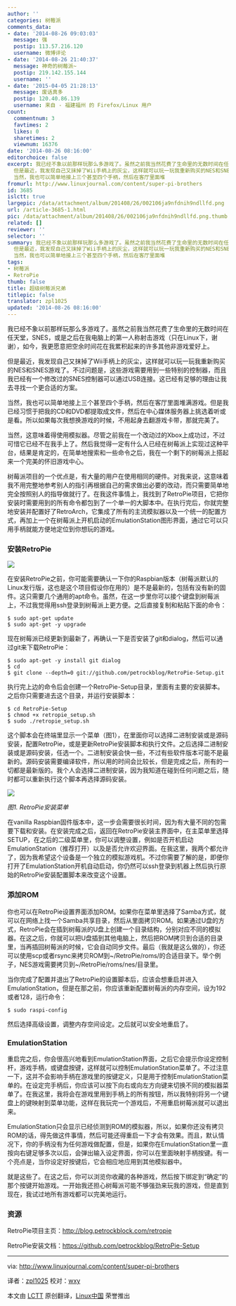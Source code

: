 ```yaml
---
author: ''
categories: 树莓派
comments_data:
- date: '2014-08-26 09:03:03'
  message: 强
  postip: 113.57.216.120
  username: 微博评论
- date: '2014-08-26 21:40:37'
  message: 神奇的树莓派~
  postip: 219.142.155.144
  username: ''
- date: '2015-04-05 21:28:13'
  message: 废话真多
  postip: 120.40.86.139
  username: 来自 - 福建福州 的 Firefox/Linux 用户
count:
  commentnum: 3
  favtimes: 2
  likes: 0
  sharetimes: 2
  viewnum: 16376
date: '2014-08-26 08:16:00'
editorchoice: false
excerpt: 我已经不象以前那样玩那么多游戏了。虽然之前我当然花费了生命里的无数时间在任天堂，SNES，或是之后在我电脑上的第一人称射击游戏（只在Linux下，谢谢），如今，我更愿意把空余时间花在我累积起来的许多其他非游戏爱好上。
  但是最近，我发现自己又抹掉了Wii手柄上的灰尘，这样就可以玩一玩我重新购买的NES和SNES游戏了。不过问题是，这些游戏需要用到一些特别的控制器，而且我已经有一个修改过的SNES控制器可以通过USB连接。这已经有足够的理由让我去寻找一个更合适的方案。
  当然，我也可以简单地接上三个甚至四个手柄，然后在客厅里面堆
fromurl: http://www.linuxjournal.com/content/super-pi-brothers
id: 3685
islctt: true
largepic: /data/attachment/album/201408/26/002106ja9nfdnih9ndllfd.png
url: /article-3685-1.html
pic: /data/attachment/album/201408/26/002106ja9nfdnih9ndllfd.png.thumb.jpg
related: []
reviewer: ''
selector: ''
summary: 我已经不象以前那样玩那么多游戏了。虽然之前我当然花费了生命里的无数时间在任天堂，SNES，或是之后在我电脑上的第一人称射击游戏（只在Linux下，谢谢），如今，我更愿意把空余时间花在我累积起来的许多其他非游戏爱好上。
  但是最近，我发现自己又抹掉了Wii手柄上的灰尘，这样就可以玩一玩我重新购买的NES和SNES游戏了。不过问题是，这些游戏需要用到一些特别的控制器，而且我已经有一个修改过的SNES控制器可以通过USB连接。这已经有足够的理由让我去寻找一个更合适的方案。
  当然，我也可以简单地接上三个甚至四个手柄，然后在客厅里面堆
tags:
- 树莓派
- RetroPie
thumb: false
title: 超级树莓派兄弟
titlepic: false
translator: zpl1025
updated: '2014-08-26 08:16:00'
---
```


我已经不象以前那样玩那么多游戏了。虽然之前我当然花费了生命里的无数时间在任天堂，SNES，或是之后在我电脑上的第一人称射击游戏（只在Linux下，谢谢），如今，我更愿意把空余时间花在我累积起来的许多其他非游戏爱好上。


但是最近，我发现自己又抹掉了Wii手柄上的灰尘，这样就可以玩一玩我重新购买的NES和SNES游戏了。不过问题是，这些游戏需要用到一些特别的控制器，而且我已经有一个修改过的SNES控制器可以通过USB连接。这已经有足够的理由让我去寻找一个更合适的方案。


当然，我也可以简单地接上三个甚至四个手柄，然后在客厅里面堆满游戏。但是我已经习惯于把我的CD和DVD都提取成文件，然后在中心媒体服务器上挑选着听或是看。所以如果每次我想换游戏的时候，不用起身去翻游戏卡带，那就完美了。


当然，这意味着得使用模拟器。尽管之前我在一个改动过的Xbox上成功过，不过可惜它已经不在我手上了。然后我觉得一定有什么人已经在树莓派上实现过这种平台，结果是肯定的，在简单地搜索和一些命令之后，我在一个剩下的树莓派上搭起来一个完美的怀旧游戏中心。


树莓派项目的一个优点是，有大量的用户在使用相同的硬件。对我来说，这意味着我不用完整地参考别人的指引再根据自己的需求做出必要的改动，而只需要简单地完全按照别人的指导做就行了。在我这件事情上，我找到了RetroPie项目，它把你安装时需要用到的所有命令都包到了一个单一的大脚本中。在执行完后，你就完整地安装并配置好了RetroArch，它集成了所有的主流模拟器以及一个统一的配置方式，再加上一个在树莓派上开机启动的EmulationStation图形界面，通过它可以只用手柄就能方便地定位到你想玩的游戏。


### 安装RetroPie


![](/data/attachment/album/201408/26/002106ja9nfdnih9ndllfd.png)


在安装RetroPie之前，你可能需要确认一下你的Raspbian版本（树莓派默认的Linux发行版，这也是这个项目假设你在用的）是不是最新的，包括有没有新的固件。这只需要几个通用的apt命令。虽然，在这一步里你可以接个键盘到树莓派上，不过我觉得用ssh登录到树莓派上更方便。之后直接复制和粘贴下面的命令：



```
$ sudo apt-get update
$ sudo apt-get -y upgrade

```

现在树莓派已经更新到最新了，再确认一下是否安装了git和dialog，然后可以通过git来下载RetroPie：



```
$ sudo apt-get -y install git dialog
$ cd
$ git clone --depth=0 git://github.com/petrockblog/RetroPie-Setup.git

```

执行完上边的命令后会创建一个RetroPie-Setup目录，里面有主要的安装脚本。之后你只需要进去这个目录，并运行安装脚本：



```
$ cd RetroPie-Setup
$ chmod +x retropie_setup.sh
$ sudo ./retropie_setup.sh

```

这个脚本会在终端里显示一个菜单（图1），在里面你可以选择二进制安装或是源码安装，配置RetroPie，或是更新RetroPie安装脚本和执行文件。之后选择二进制安装或是源码安装，任选一个。二进制安装会快一些，不过有些软件版本可能不是最新的。源码安装需要编译软件，所以用的时间会比较长，但是完成之后，所有的一切都是最新版的。我个人会选择二进制安装，因为我知道在碰到任何问题之后，随时都可以重新执行这个脚本再选择源码安装。


![](/data/attachment/album/201408/26/001716yqh11q5whcm8hj66.png)


*图1. RetroPie安装菜单*


在vanilla Raspbian固件版本中，这一步会需要很长时间，因为有大量不同的包需要下载和安装。在安装完成之后，返回在RetroPie安装主界面中，在主菜单里选择SETUP，在之后的二级菜单里，你可以调整设置，例如是否开机启动EmulationStation（推荐打开）以及是否允许欢迎界面。在我这里，我两个都允许了，因为我希望这个设备是一个独立的模拟游戏机。不过你需要了解的是，即便你打开了EmulationStation开机自动启动，你仍然可以ssh登录到机器上然后执行原始的RetroPie安装配置脚本来改变这个设置。


### 添加ROM


你也可以在RetroPie设置界面添加ROM。如果你在菜单里选择了Samba方式，就可以在网络上找一个Samba共享目录，然后从里面拷贝ROM。如果通过U盘的方式，RetroPie会在插到树莓派的U盘上创建一个目录结构，分别对应不同的模拟器。在这之后，你就可以把U盘插到其他电脑上，然后把ROM拷贝到合适的目录里，当再插回树莓派的时候，它会自动同步文件。最后（我就是这么做的），你还可以使用scp或者rsync来拷贝ROM到~/RetroPie/roms/的合适目录下。举个例子，NES游戏需要拷贝到~/RetroPie/roms/nes/目录里。


当你完成了配置并退出了RetroPie的设置脚本后，应该会想重启并进入EmulationStation，但是在那之前，你应该重新配置树莓派的内存空间，设为192或者128，运行命令：



```
$ sudo raspi-config

```

然后选择高级设置，调整内存空间设定。之后就可以安全地重启了。


### EmulationStation


重启完之后，你会很高兴地看到EmulationStation界面，之后它会提示你设定控制杆，游戏手柄，或键盘按键，这样就可以控制EmulationStation菜单了。不过注意一下，这并不会影响手柄在游戏里的按键定义，只是用于控制EmulationStation菜单的。在设定完手柄后，你应该可以按下向右或向左方向键来切换不同的模拟器菜单了。在我这里，我将会在游戏里用到手柄上的所有按钮，所以我特别将另一个键盘上的键映射到菜单功能，这样在我玩完一个游戏后，不用重启树莓派就可以退出来。


EmulationStation只会显示已经侦测到ROM的模拟器，所以，如果你还没有拷贝ROM的话，得先做这件事情，然后可能还得重启一下才会有效果。而且，默认情况下，你的手柄没有为任何游戏做配置，但是，如果你在EmulationStation里一直按向右键足够多次以后，会弹出输入设定界面，你可以在里面映射手柄按键。有一个亮点是，当你设定好按键后，它会相应地应用到其他模拟器中。


就是这些了。在这之后，你可以浏览你收藏的各种游戏，然后按下绑定到“确定”的那个按键开始游戏。一开始我还担心树莓派可能不够强劲来玩我的游戏，但是直到现在，我试过地所有游戏都可以完美地运行。


### 资源


RetroPie项目主页：<http://blog.petrockblock.com/retropie>


RetroPie安装文档：<https://github.com/petrockblog/RetroPie-Setup>




---


via: <http://www.linuxjournal.com/content/super-pi-brothers>


译者：[zpl1025](https://github.com/zpl1025) 校对：[wxy](https://github.com/wxy)


本文由 [LCTT](https://github.com/LCTT/TranslateProject) 原创翻译，[Linux中国](http://linux.cn/) 荣誉推出